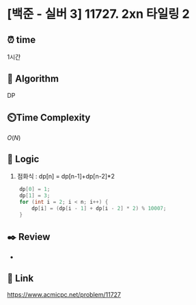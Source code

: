 # [백준 - 실버 3] 11727. 2xn 타일링 2
 
## ⏰  **time**
1시간

## :pushpin: **Algorithm**
DP

## ⏲️**Time Complexity**
$O(N)$

## :round_pushpin: **Logic**
1. 점화식 : dp[n] = dp[n-1]+dp[n-2]*2  
```cpp
	dp[0] = 1;
	dp[1] = 3;
	for (int i = 2; i < n; i++) {
		dp[i] = (dp[i - 1] + dp[i - 2] * 2) % 10007;
	}
```

## :black_nib: **Review**
- 

## 📡 Link
https://www.acmicpc.net/problem/11727
